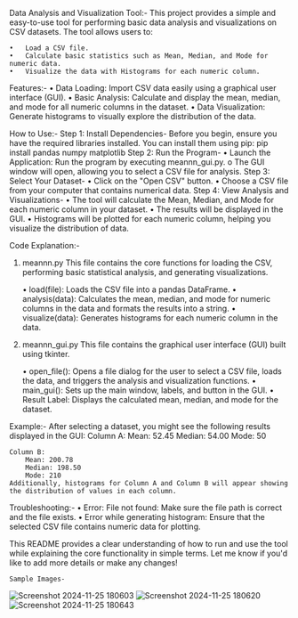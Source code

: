 Data Analysis and Visualization Tool:-
    This project provides a simple and easy-to-use tool for performing basic data analysis and visualizations on CSV datasets. The tool allows users to:

    •   Load a CSV file.
    •   Calculate basic statistics such as Mean, Median, and Mode for numeric data.
    •   Visualize the data with Histograms for each numeric column.

Features:-
    •   Data Loading: Import CSV data easily using a graphical user interface (GUI).
    •   Basic Analysis: Calculate and display the mean, median, and mode for all numeric columns in the dataset.
    •   Data Visualization: Generate histograms to visually explore the distribution of the data.

How to Use:-
    Step 1: Install Dependencies-
        Before you begin, ensure you have the required libraries installed. You can install them using pip:
                     pip install pandas numpy matplotlib
    Step 2: Run the Program-
    •   Launch the Application: Run the program by executing meannn_gui.py.
        o    The GUI window will open, allowing you to select a CSV file for analysis.
    Step 3: Select Your Dataset-
    •   Click on the "Open CSV" button.
    •   Choose a CSV file from your computer that contains numerical data.
    Step 4: View Analysis and Visualizations-
    •   The tool will calculate the Mean, Median, and Mode for each numeric column in   your dataset.
    •   The results will be displayed in the GUI.
    •   Histograms will be plotted for each numeric column, helping you visualize the distribution of data.

Code Explanation:-
1.  meannn.py
    This file contains the core functions for loading the CSV, performing basic statistical analysis, and generating visualizations.

    •   load(file): Loads the CSV file into a pandas DataFrame.
    •   analysis(data): Calculates the mean, median, and mode for numeric columns in the data and formats the results into a string.
    •   visualize(data): Generates histograms for each numeric column in the data.
2. meannn_gui.py
    This file contains the graphical user interface (GUI) built using tkinter.

    •   open_file(): Opens a file dialog for the user to select a CSV file, loads the data, and triggers the analysis and visualization functions.
    •   main_gui(): Sets up the main window, labels, and button in the GUI.
    •   Result Label: Displays the calculated mean, median, and mode for the dataset.
    
Example:-
    After selecting a dataset, you might see the following results displayed in the GUI:
    Column A:
        Mean: 52.45
        Median: 54.00
        Mode: 50

    Column B:
        Mean: 200.78
        Median: 198.50
        Mode: 210
    Additionally, histograms for Column A and Column B will appear showing the distribution of values in each column.

Troubleshooting:-
    •   Error: File not found: Make sure the file path is correct and the file exists.
    •   Error while generating histogram: Ensure that the selected CSV file contains numeric data for plotting.

This README provides a clear understanding of how to run and use the tool while explaining the core functionality in simple terms. Let me know if you'd like to add more details or make any changes!


    Sample Images-
![Screenshot 2024-11-25 180603](https://github.com/user-attachments/assets/ca57c36f-429e-469a-8f40-19ccedfb3256)
![Screenshot 2024-11-25 180620](https://github.com/user-attachments/assets/120ae371-92ef-4f1b-95ac-2a031253cb98)
![Screenshot 2024-11-25 180643](https://github.com/user-attachments/assets/89179576-f249-4f69-8921-6ab6c4244a1d)
